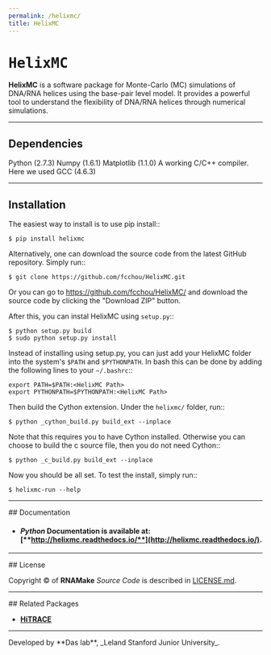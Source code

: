 ```yaml
---
permalink: /helixmc/
title: HelixMC
---
```


# <samp>HelixMC</samp>

**HelixMC** is a software package for Monte-Carlo (MC) simulations of DNA/RNA helices 
using the base-pair level model. It provides a powerful tool to understand the flexibility of
DNA/RNA helices through numerical simulations.


<hr/>

## Dependencies 

Python (2.7.3)
Numpy (1.6.1)
Matplotlib (1.1.0)
A working C/C++ compiler. Here we used GCC (4.6.3)

	
<hr/>

## Installation

The easiest way to install is to use pip install::

    $ pip install helixmc

Alternatively, one can download the source code from the latest GitHub
repository. Simply run::

    $ git clone https://github.com/fcchou/HelixMC.git

Or you can go to https://github.com/fcchou/HelixMC/ and download the source
code by clicking the "Download ZIP" button.

After this, you can instal HelixMC using `setup.py`::

    $ python setup.py build
    $ sudo python setup.py install

Instead of installing using setup.py, you can just add your HelixMC folder
into the system's ``$PATH`` and ``$PYTHONPATH``. In bash this can be done by
adding the following lines to your ``~/.bashrc``::

    export PATH=$PATH:<HelixMC Path>
    export PYTHONPATH=$PYTHONPATH:<HelixMC Path>

Then build the Cython extension. Under the ``helixmc/`` folder, run::

    $ python _cython_build.py build_ext --inplace

Note that this requires you to have Cython installed. Otherwise you can choose
to build the c source file, then you do not need Cython::

    $ python _c_build.py build_ext --inplace

Now you should be all set. To test the install, simply run::

    $ helixmc-run --help


<hr/>
## Documentation

* #### *Python* Documentation is available at: [**http://helixmc.readthedocs.io/**](http://helixmc.readthedocs.io/).

<hr/>
## License

Copyright &copy; of **RNAMake** _Source Code_ is described in [LICENSE.md](https://github.com/ribokit/RiboVis/blob/master/LICENSE.md).

<hr/>
## Related Packages

* [**HiTRACE**](https://hitrace.github.io/HiTRACE/)


<hr/>
Developed by **Das lab**, _Leland Stanford Junior University_.

